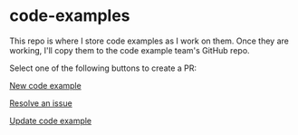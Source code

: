 # code-examples
This repo is where I store code examples as I work on them.
Once they are working, I'll copy them to the code example team's GitHub repo.

Select one of the following buttons to create a PR:

<a href="https://github.com/Doug-AWS/code-examples/compare/master?expand=1&template=new-example-template.md">New code example</a>

<a href="https://github.com/Doug-AWS/code-examples/compare/master?expand=1&template=resolve-issue-template.md">Resolve an issue</a>

<a href="https://github.com/Doug-AWS/code-examples/compare/master?expand=1&template=update-example-template.md">Update code example</a>

